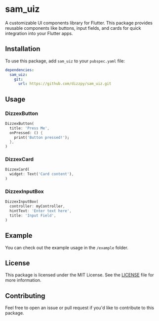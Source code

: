 
# sam_uiz

A customizable UI components library for Flutter. This package provides reusable components like buttons, input fields, and cards for quick integration into your Flutter apps.


## Installation

To use this package, add `sam_uiz` to your `pubspec.yaml` file:

```yaml
dependencies:
  sam_uiz:
    git:
      url: https://github.com/dizzpy/sam_uiz.git
```

## Usage

### DizzexButton

```dart
DizzexButton(
  title: 'Press Me',
  onPressed: () {
    print('Button pressed!');
  },
)
```

### DizzexCard

```dart
DizzexCard(
  widget: Text('Card content'),
)
```

### DizzexInputBox

```dart
DizzexInputBox(
  controller: myController,
  hintText: 'Enter text here',
  title: 'Input Field',
)
```

## Example

You can check out the example usage in the `/example` folder.

## License

This package is licensed under the MIT License. See the [LICENSE](LICENSE) file for more information.

## Contributing

Feel free to open an issue or pull request if you'd like to contribute to this package.
